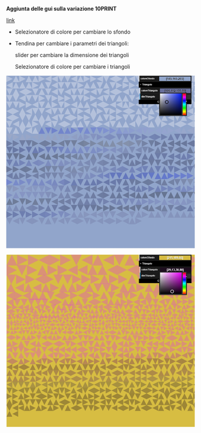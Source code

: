 **Aggiunta delle gui sulla variazione 10PRINT**

[link](https://editor.p5js.org/angelicazanibellato/full/MKRKnkhmT_)


- Selezionatore di colore per cambiare lo sfondo


- Tendina per cambiare i parametri dei triangoli:

   slider per cambiare la dimensione dei triangoli

   Selezionatore di colore per cambiare i triangoli
   
 ![img](https://github.com/angelicazanibellato/archive/blob/master/angelicazanibellato/variazioni10PRINT/triangoli_con_gui/img/img2.PNG)

![img](https://github.com/angelicazanibellato/archive/blob/master/angelicazanibellato/variazioni10PRINT/triangoli_con_gui/img/img1.png)


